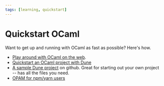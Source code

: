 ```yaml
---
tags: [learning, quickstart]
---
```


# Quickstart OCaml

Want to get up and running with OCaml as fast as possible? Here's how.

* [Play around with OCaml on the web](https://sketch.sh/ml).
* [Quickstart an OCaml project with Dune](quickstart_ocaml_project_dune.md)
* [A sample Dune project](https://github.com/mjambon/dune-starter) on github.
  Great for starting out your own project -- has all the files you need.
* [OPAM for npm/yarn users](opam_npm.md)

